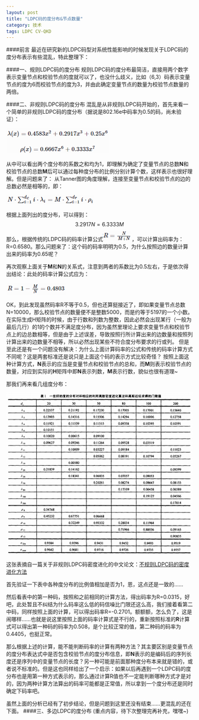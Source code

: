 ```yaml
---
layout: post
title: "LDPC码的度分布&节点数量"
category: 技术
tags: LDPC CV-QKD
---
```


####前言
  最近在研究新的LDPC码型对系统性能影响的时候发现关于LDPC码的度分布表示有些混乱，特此整理下：

####一、规则LDPC码的度分布
  规则LDPC码的度分布最简洁，直接用两个数字表示变量节点和校验节点的度就可以了，也没什么歧义，比如（6,3）码表示变量节点的度为6而校验节点的度为3，并由此确定变量节点的数量为校验节点数量的两倍。
  
####二、非规则LDPC码的度分布
  混乱是从非规则LDPC码开始的，首先来看一个简单的非规则LDPC码的度分布（据说是802.16e中码率为0.5的码，尚未验证）：
  
![interpreter pattern](/public/upload/LDPC-Degree/f1.jpg)

  从中可以看出两个度分布的系数之和均为1，即理解为确定了变量节点的总数**N**和校验节点的总数**M**后可以通过每种度分布的比例分别计算个数，这样表示也很好理解。但是问题来了：
  从Tanner图的角度理解，连接至变量节点和校验节点的边的总数必然是相等的，即：
  
![interpreter pattern](/public/upload/LDPC-Degree/f2.jpg)

  根据上面列出的度分布，可以得到：
  $$3.2917N = 6.3333M$$
  那么，根据传统的LDPC码的码率计算公式![interpreter pattern](/public/upload/LDPC-Degree/f3.jpg)，可以计算出码率为：R=0.6580。那么问题来了：这个码的码率明明为0.5，为什么按照边的数量计算出来的码率为0.65呢？
  
  再次观察上面关于**M**和**N**的关系式，注意到两者的系数比为0.5左右，于是依次得出结论：此处的码率计算公式应为：
  
  ![interpreter pattern](/public/upload/LDPC-Degree/f4.jpg)
  
  OK，到此发现虽然码率R不等于0.5，但也还算挺接近了，即如果变量节点总数N=10000，那么校验节点的数量便不是整数5000，而是约等于5197的一个小数。在实际生成H矩阵的时候，由于行数和列数为整数，因此必然会出现某行（一般为最后几行）的1的个数并不满足度分布，因为虽然里理论上要求变量节点和校验节点上的边总数相等，但是由于上述误差，导致按照行所计算出来的边数量和按照列计算出来的边数量不相等，所以必然出现某些不符合度分布要求的行或列。
  但是至此还是有一个问题没有解决：为什么上面计算码率的公式和传统的码率计算方式不同呢？这是两套标准还是说只是上面这个码的表示方式比较奇怪？
  按照上面这种计算方式，**N**表示的应当是变量节点和校验节点的总和，而**M**则表示校验节点的数量，对应到实际的**H**矩阵中即**N**表示列数，**M**表示行数，貌似也很有道理~
  
  那我们再来看几组度分布：
  
  ![interpreter pattern](/public/upload/LDPC-Degree/f5.jpg)
  
  这张表摘自一篇关于非规则LDPC码密度进化的中文论文：[不规则LDPC码的密度进化方法](http://www.cqvip.com/qk/91130a/200504/15487687.html)
  
  首先验证一下表中各种度分布的比例值相加是否为1，恩，这点还是一致的……
  
  然后看表中的第一种码，按照和之前相同的计算方法，得出码率为R=0.0315，好吧，此处暂且不纠结为什么码率这么低的码信噪比门限还这么高，我们接着看第二中码，同样按照上面的计算，可以得出码率R=-0.2701。额额额，怎么负了，这是闹哪样……也就是说这里按照上面的码率计算式是不行的，重新按照标准的**R**计算式可以得出第一种码的码率为0.508，是个比较正常的值，第二种码的码率为0.4405，也挺正常。
  
  那么根据上述的计算，能不能判断码率的计算有两种方法？其主要区别是变量节点的度分布表达式中是否包含校验节点的度分布信息，即**N**表示的是编码后的序列长度还是序列中的变量节点的长度？另一种可能是前面那种度分布本来就是错的，或者说不标准的。但是这也同样给出了一个启示：如果以后再遇到一个LDPC码的度分布也是用第一种方式表示的，那么通过计算R值也不一定能判断哪种方式才是对的，因为两种计算方法算出的码率可能都是正常值，所以拿到一个度分布还是同时确定下码率吧。
  
  虽然上面的分析已经有了初步结论，但是问题到这里还没有结束……更混乱的还在下面。
####三、多边LDPC的度分布
  (重点内容，待下次整理完再补充，嘿嘿~)
  
  